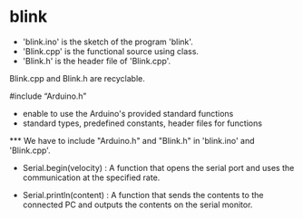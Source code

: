 # blink

* 'blink.ino' is the sketch of the program 'blink'.
* 'Blink.cpp' is the functional source using class.
* 'Blink.h' is the header file of 'Blink.cpp'.

Blink.cpp and Blink.h are recyclable.



#include “Arduino.h”
* enable to use the Arduino's provided standard functions
* standard types, predefined constants, header files for functions

*** We have to include "Arduino.h" and "Blink.h" in 'blink.ino' and 'Blink.cpp'.

* Serial.begin(velocity)
 : A function that opens the serial port and uses the communication at the specified rate.

* Serial.println(content)
 : A function that sends the contents to the connected PC and outputs the contents on the serial monitor.
 






